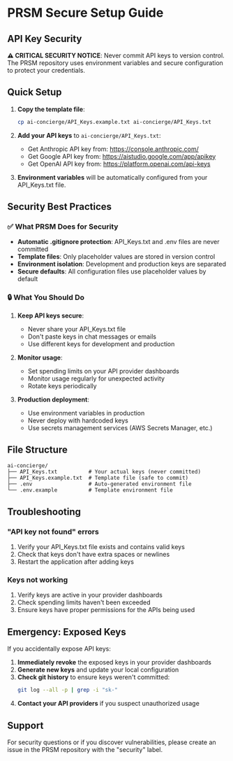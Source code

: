 # PRSM Secure Setup Guide

## API Key Security

**⚠️ CRITICAL SECURITY NOTICE**: Never commit API keys to version control. The PRSM repository uses environment variables and secure configuration to protect your credentials.

## Quick Setup

1. **Copy the template file**:
   ```bash
   cp ai-concierge/API_Keys.example.txt ai-concierge/API_Keys.txt
   ```

2. **Add your API keys** to `ai-concierge/API_Keys.txt`:
   - Get Anthropic API key from: https://console.anthropic.com/
   - Get Google API key from: https://aistudio.google.com/app/apikey
   - Get OpenAI API key from: https://platform.openai.com/api-keys

3. **Environment variables** will be automatically configured from your API_Keys.txt file.

## Security Best Practices

### ✅ What PRSM Does for Security

- **Automatic .gitignore protection**: API_Keys.txt and .env files are never committed
- **Template files**: Only placeholder values are stored in version control
- **Environment isolation**: Development and production keys are separated
- **Secure defaults**: All configuration files use placeholder values by default

### 🔒 What You Should Do

1. **Keep API keys secure**:
   - Never share your API_Keys.txt file
   - Don't paste keys in chat messages or emails
   - Use different keys for development and production

2. **Monitor usage**:
   - Set spending limits on your API provider dashboards
   - Monitor usage regularly for unexpected activity
   - Rotate keys periodically

3. **Production deployment**:
   - Use environment variables in production
   - Never deploy with hardcoded keys
   - Use secrets management services (AWS Secrets Manager, etc.)

## File Structure

```
ai-concierge/
├── API_Keys.txt          # Your actual keys (never committed)
├── API_Keys.example.txt  # Template file (safe to commit)
├── .env                  # Auto-generated environment file
└── .env.example          # Template environment file
```

## Troubleshooting

### "API key not found" errors
1. Verify your API_Keys.txt file exists and contains valid keys
2. Check that keys don't have extra spaces or newlines
3. Restart the application after adding keys

### Keys not working
1. Verify keys are active in your provider dashboards
2. Check spending limits haven't been exceeded
3. Ensure keys have proper permissions for the APIs being used

## Emergency: Exposed Keys

If you accidentally expose API keys:

1. **Immediately revoke** the exposed keys in your provider dashboards
2. **Generate new keys** and update your local configuration
3. **Check git history** to ensure keys weren't committed:
   ```bash
   git log --all -p | grep -i "sk-"
   ```
4. **Contact your API providers** if you suspect unauthorized usage

## Support

For security questions or if you discover vulnerabilities, please create an issue in the PRSM repository with the "security" label.